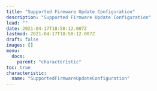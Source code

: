 ```yaml
---
title: "Supported Firmware Update Configuration"
description: "Supported Firmware Update Configuration"
lead: ""
date: 2021-04-17T18:50:12.007Z
lastmod: 2021-04-17T18:50:12.007Z
draft: false
images: []
menu:
  docs:
    parent: "characteristic"
toc: true
characteristic:
  name: "SupportedFirmwareUpdateConfiguration"
---
```

